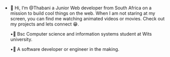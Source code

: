 - 👋 Hi, I’m @Thabani a Junior Web developer from 
South Africa on a mission to build cool things on the web. 
When I am not staring at my screen, you can
find me watching animated videos or movies. 
Check out my projects and lets connect 😁.

     •🌱 Bsc Computer science and information systems
         student at Wits university.


     •🌱 A software developer or engineer 
         in the making.
     

